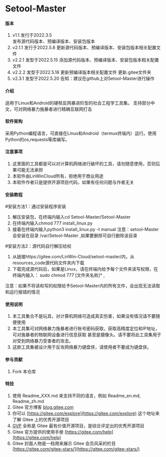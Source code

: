 # Setool-Master

#### 版本
1. v1.1    发行于2022.3.5     
    发布源代码版本、预编译版本、安装包版本
2. v2.1.1  发行于2022.5.8
    更新源代码版本、预编译版本、安装包版本相关配置文件
3. v2.2.1  发型于2022.5.15
    添加源代码版本、预编译版本、安装包版本相关配置文件
4. v2.2.2  发型于2022.5.18
    更新预编译版本相关配置文件
    更新.gitee文件夹
5. v2.3.1 发型于2022.5.20
    告知：建议在github上对Setool-Master进行操作

#### 介绍
适用于Linux和Android的硬核反网暴进阶型的社会工程学工具集。
支持部分中文，可对网络暴力施暴者进行精确互联网打击

#### 软件架构
采用Python编程语言，可直接在Linux和Android（termux终端内）运行。使用Python的os,requests等库编写。

#### 注意事项
1. 这里面的工具都是可以对计算机网络进行破坏的工具，请勿随意使用，否则后果可能无法承担
2. 本软件由LinWinCloud所有，拒绝用于商业用途
3. 本软件作者只是提供开源项目代码，如果有任何问题与作者无关

#### 安装教程

#安装方法1：通过安装程序安装
1.  解压安装包，在终端内输入cd Setool-Master/Setool-Master
2.  在终端内输入chmod 777 install_linux.py
3.  接着在终端内输入python3 install_linux.py -t manual
注意：setool-Master会安装在目录 /var/Setool-Master ,如果要删除可自行删除该目录

#安装方法2：源代码自行解压给权
1.  从链接https://gitee.com/LinWin-Cloud/setool-master/内，从resources_code源代码文件夹内下载
3.  下载完成源代码后，如果是Linux，请在终端内给予每个文件夹读写权限，在终端内输入：
sudo chmod 777 [文件夹名称]\* , 

注意：如果不将读和写的权限给予Setool-Master内的所有文件，会出现无法读取和运行报错的情况


#### 使用说明

1.  本工具集合不是玩具，对计算机网络可造成真实伤害，如果没有情况请不要随便使用
2.  本工具集可对网络暴力施暴者进行账号密码获取，获取高精度定位和IP地址，可对施暴者的物联网设备进行信息获取
甚至是摄像头。请不要将此工具集用于对受到网络暴力受害者的攻击。
3.  这款工具集被设计用于反攻网络暴力键盘侠，请使用者不要成为键盘侠。

#### 参与贡献

1.  Fork 本仓库


#### 特技

1.  使用 Readme\_XXX.md 来支持不同的语言，例如 Readme\_en.md, Readme\_zh.md
2.  Gitee 官方博客 [blog.gitee.com](https://blog.gitee.com)
3.  你可以 [https://gitee.com/explore](https://gitee.com/explore) 这个地址来了解 Gitee 上的优秀开源项目
4.  [GVP](https://gitee.com/gvp) 全称是 Gitee 最有价值开源项目，是综合评定出的优秀开源项目
5.  Gitee 官方提供的使用手册 [https://gitee.com/help](https://gitee.com/help)
6.  Gitee 封面人物是一档用来展示 Gitee 会员风采的栏目 [https://gitee.com/gitee-stars/](https://gitee.com/gitee-stars/)
